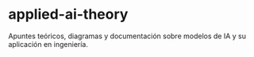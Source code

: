 # applied-ai-theory
Apuntes teóricos, diagramas y documentación sobre modelos de IA y su aplicación en ingeniería.
